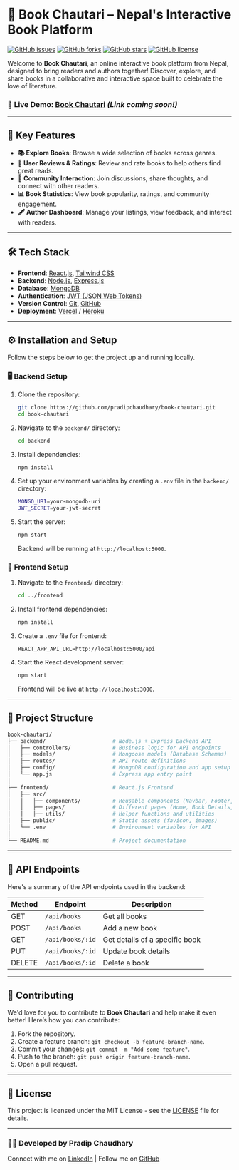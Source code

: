 
# 📖 **Book Chautari** – Nepal's Interactive Book Platform

[![GitHub issues](https://img.shields.io/github/issues/pradipchaudhary/book-chautari)](https://github.com/pradipchaudhary/book-chautari/issues)
[![GitHub forks](https://img.shields.io/github/forks/pradipchaudhary/book-chautari)](https://github.com/pradipchaudhary/book-chautari/network)
[![GitHub stars](https://img.shields.io/github/stars/pradipchaudhary/book-chautari)](https://github.com/pradipchaudhary/book-chautari/stargazers)
[![GitHub license](https://img.shields.io/github/license/pradipchaudhary/book-chautari)](https://github.com/pradipchaudhary/book-chautari/blob/main/LICENSE)

Welcome to **Book Chautari**, an online interactive book platform from Nepal, designed to bring readers and authors together! Discover, explore, and share books in a collaborative and interactive space built to celebrate the love of literature.

### 🚀 **Live Demo**: [Book Chautari](#) *(Link coming soon!)*

---

## 🌟 **Key Features**

- **📚 Explore Books**: Browse a wide selection of books across genres.
- **💬 User Reviews & Ratings**: Review and rate books to help others find great reads.
- **👥 Community Interaction**: Join discussions, share thoughts, and connect with other readers.
- **📊 Book Statistics**: View book popularity, ratings, and community engagement.
- **🖋️ Author Dashboard**: Manage your listings, view feedback, and interact with readers.

---

## 🛠️ **Tech Stack**

- **Frontend**: [React.js](https://reactjs.org/), [Tailwind CSS](https://tailwindcss.com/)
- **Backend**: [Node.js](https://nodejs.org/), [Express.js](https://expressjs.com/)
- **Database**: [MongoDB](https://www.mongodb.com/)
- **Authentication**: [JWT (JSON Web Tokens)](https://jwt.io/)
- **Version Control**: [Git](https://git-scm.com/), [GitHub](https://github.com/)
- **Deployment**: [Vercel](https://vercel.com/) / [Heroku](https://www.heroku.com/)

---

## ⚙️ **Installation and Setup**

Follow the steps below to get the project up and running locally.

### 🖥️ **Backend Setup**

1. Clone the repository:
   ```bash
   git clone https://github.com/pradipchaudhary/book-chautari.git
   cd book-chautari
   ```

2. Navigate to the `backend/` directory:
   ```bash
   cd backend
   ```

3. Install dependencies:
   ```bash
   npm install
   ```

4. Set up your environment variables by creating a `.env` file in the `backend/` directory:
   ```bash
   MONGO_URI=your-mongodb-uri
   JWT_SECRET=your-jwt-secret
   ```

5. Start the server:
   ```bash
   npm start
   ```

   Backend will be running at `http://localhost:5000`.

### 🎨 **Frontend Setup**

1. Navigate to the `frontend/` directory:
   ```bash
   cd ../frontend
   ```

2. Install frontend dependencies:
   ```bash
   npm install
   ```

3. Create a `.env` file for frontend:
   ```env
   REACT_APP_API_URL=http://localhost:5000/api
   ```

4. Start the React development server:
   ```bash
   npm start
   ```

   Frontend will be live at `http://localhost:3000`.

---

## 📁 **Project Structure**

```bash
book-chautari/
├── backend/                     # Node.js + Express Backend API
│   ├── controllers/             # Business logic for API endpoints
│   ├── models/                  # Mongoose models (Database Schemas)
│   ├── routes/                  # API route definitions
│   ├── config/                  # MongoDB configuration and app setup
│   └── app.js                   # Express app entry point
│
├── frontend/                    # React.js Frontend
│   ├── src/
│   │   ├── components/          # Reusable components (Navbar, Footer, etc.)
│   │   ├── pages/               # Different pages (Home, Book Details, etc.)
│   │   ├── utils/               # Helper functions and utilities
│   ├── public/                  # Static assets (favicon, images)
│   └── .env                     # Environment variables for API
│
└── README.md                    # Project documentation
```

---

## 🚀 **API Endpoints**

Here's a summary of the API endpoints used in the backend:

| Method | Endpoint           | Description                       |
|--------|--------------------|-----------------------------------|
| GET    | `/api/books`        | Get all books                     |
| POST   | `/api/books`        | Add a new book                    |
| GET    | `/api/books/:id`    | Get details of a specific book    |
| PUT    | `/api/books/:id`    | Update book details               |
| DELETE | `/api/books/:id`    | Delete a book                     |

---

## 🤝 **Contributing**

We'd love for you to contribute to **Book Chautari** and help make it even better! Here’s how you can contribute:

1. Fork the repository.
2. Create a feature branch: `git checkout -b feature-branch-name`.
3. Commit your changes: `git commit -m "Add some feature"`.
4. Push to the branch: `git push origin feature-branch-name`.
5. Open a pull request.

---

## 📜 **License**

This project is licensed under the MIT License - see the [LICENSE](LICENSE) file for details.

---

### 👨‍💻 **Developed by Pradip Chaudhary**

Connect with me on [LinkedIn](https://www.linkedin.com/pradipchaudhary) | Follow me on [GitHub](https://github.com/pradipchaudhary)
